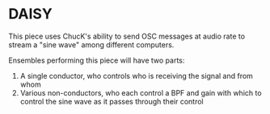 DAISY
=====

This piece uses ChucK's ability to send OSC messages at audio rate to stream a "sine wave" among different computers.

Ensembles performing this piece will have two parts:
1. A single conductor, who controls who is receiving the signal and from whom
2. Various non-conductors, who each control a BPF and gain with which to control the sine wave as it passes through their control

